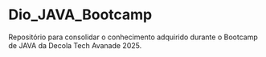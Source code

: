 # Dio_JAVA_Bootcamp
Repositório para consolidar o conhecimento adquirido durante o Bootcamp de JAVA da Decola Tech Avanade 2025.
